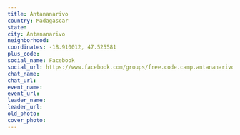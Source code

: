 ```yaml
---
title: Antananarivo
country: Madagascar
state: 
city: Antananarivo
neighborhood: 
coordinates: -18.910012, 47.525581
plus_code:
social_name: Facebook
social_url: https://www.facebook.com/groups/free.code.camp.antananarivo
chat_name:
chat_url:
event_name:
event_url:
leader_name:
leader_url:
old_photo: 
cover_photo:
---
```

